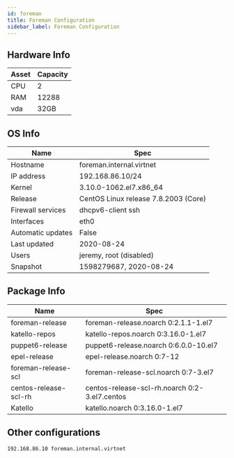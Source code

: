 ```yaml
---
id: foreman
title: Foreman Configuration
sidebar_label: Foreman Configuration
---
```

## Hardware Info
|Asset     |Capacity     |
|----------|-------------|
|CPU	   |2        	 |
|RAM       |12288         |
|vda       |32GB         |


## OS Info
|Name   | Spec   |
|-------|--------|
|Hostname| foreman.internal.virtnet|
|IP address| 192.168.86.10/24|
|Kernel | 3.10.0-1062.el7.x86_64|
|Release|CentOS Linux release 7.8.2003 (Core)|
|Firewall services| dhcpv6-client ssh|
|Interfaces| eth0 |
|Automatic updates| False |
|Last updated| 2020-08-24 |
|Users  | jeremy, root (disabled)|
|Snapshot|1598279687, 2020-08-24| 

## Package Info
|Name   | Spec   |
|-------|--------|
|foreman-release| foreman-release.noarch 0:2.1.1-1.el7|
|katello-repos|katello-repos.noarch 0:3.16.0-1.el7|
|puppet6-release|puppet6-release.noarch 0:6.0.0-10.el7|
|epel-release|epel-release.noarch 0:7-12|
|foreman-release-scl|foreman-release-scl.noarch 0:7-3.el7|
|centos-release-scl-rh|centos-release-scl-rh.noarch 0:2-3.el7.centos|
|Katello|katello.noarch 0:3.16.0-1.el7|

## Other configurations
```bash title="/etc/hosts"
192.168.86.10 foreman.internal.virtnet
```